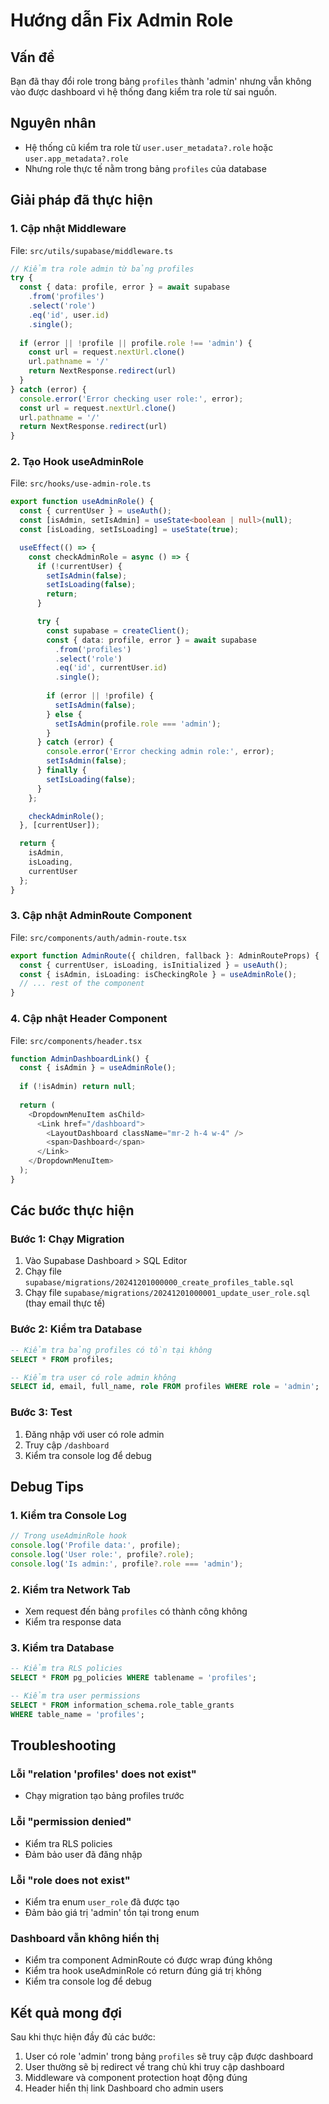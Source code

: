 # Hướng dẫn Fix Admin Role

## Vấn đề
Bạn đã thay đổi role trong bảng `profiles` thành 'admin' nhưng vẫn không vào được dashboard vì hệ thống đang kiểm tra role từ sai nguồn.

## Nguyên nhân
- Hệ thống cũ kiểm tra role từ `user.user_metadata?.role` hoặc `user.app_metadata?.role`
- Nhưng role thực tế nằm trong bảng `profiles` của database

## Giải pháp đã thực hiện

### 1. Cập nhật Middleware
File: `src/utils/supabase/middleware.ts`
```typescript
// Kiểm tra role admin từ bảng profiles
try {
  const { data: profile, error } = await supabase
    .from('profiles')
    .select('role')
    .eq('id', user.id)
    .single();
  
  if (error || !profile || profile.role !== 'admin') {
    const url = request.nextUrl.clone()
    url.pathname = '/'
    return NextResponse.redirect(url)
  }
} catch (error) {
  console.error('Error checking user role:', error);
  const url = request.nextUrl.clone()
  url.pathname = '/'
  return NextResponse.redirect(url)
}
```

### 2. Tạo Hook useAdminRole
File: `src/hooks/use-admin-role.ts`
```typescript
export function useAdminRole() {
  const { currentUser } = useAuth();
  const [isAdmin, setIsAdmin] = useState<boolean | null>(null);
  const [isLoading, setIsLoading] = useState(true);

  useEffect(() => {
    const checkAdminRole = async () => {
      if (!currentUser) {
        setIsAdmin(false);
        setIsLoading(false);
        return;
      }

      try {
        const supabase = createClient();
        const { data: profile, error } = await supabase
          .from('profiles')
          .select('role')
          .eq('id', currentUser.id)
          .single();
        
        if (error || !profile) {
          setIsAdmin(false);
        } else {
          setIsAdmin(profile.role === 'admin');
        }
      } catch (error) {
        console.error('Error checking admin role:', error);
        setIsAdmin(false);
      } finally {
        setIsLoading(false);
      }
    };

    checkAdminRole();
  }, [currentUser]);

  return {
    isAdmin,
    isLoading,
    currentUser
  };
}
```

### 3. Cập nhật AdminRoute Component
File: `src/components/auth/admin-route.tsx`
```typescript
export function AdminRoute({ children, fallback }: AdminRouteProps) {
  const { currentUser, isLoading, isInitialized } = useAuth();
  const { isAdmin, isLoading: isCheckingRole } = useAdminRole();
  // ... rest of the component
}
```

### 4. Cập nhật Header Component
File: `src/components/header.tsx`
```typescript
function AdminDashboardLink() {
  const { isAdmin } = useAdminRole();
  
  if (!isAdmin) return null;
  
  return (
    <DropdownMenuItem asChild>
      <Link href="/dashboard">
        <LayoutDashboard className="mr-2 h-4 w-4" />
        <span>Dashboard</span>
      </Link>
    </DropdownMenuItem>
  );
}
```

## Các bước thực hiện

### Bước 1: Chạy Migration
1. Vào Supabase Dashboard > SQL Editor
2. Chạy file `supabase/migrations/20241201000000_create_profiles_table.sql`
3. Chạy file `supabase/migrations/20241201000001_update_user_role.sql` (thay email thực tế)

### Bước 2: Kiểm tra Database
```sql
-- Kiểm tra bảng profiles có tồn tại không
SELECT * FROM profiles;

-- Kiểm tra user có role admin không
SELECT id, email, full_name, role FROM profiles WHERE role = 'admin';
```

### Bước 3: Test
1. Đăng nhập với user có role admin
2. Truy cập `/dashboard`
3. Kiểm tra console log để debug

## Debug Tips

### 1. Kiểm tra Console Log
```typescript
// Trong useAdminRole hook
console.log('Profile data:', profile);
console.log('User role:', profile?.role);
console.log('Is admin:', profile?.role === 'admin');
```

### 2. Kiểm tra Network Tab
- Xem request đến bảng `profiles` có thành công không
- Kiểm tra response data

### 3. Kiểm tra Database
```sql
-- Kiểm tra RLS policies
SELECT * FROM pg_policies WHERE tablename = 'profiles';

-- Kiểm tra user permissions
SELECT * FROM information_schema.role_table_grants 
WHERE table_name = 'profiles';
```

## Troubleshooting

### Lỗi "relation 'profiles' does not exist"
- Chạy migration tạo bảng profiles trước

### Lỗi "permission denied"
- Kiểm tra RLS policies
- Đảm bảo user đã đăng nhập

### Lỗi "role does not exist"
- Kiểm tra enum `user_role` đã được tạo
- Đảm bảo giá trị 'admin' tồn tại trong enum

### Dashboard vẫn không hiển thị
- Kiểm tra component AdminRoute có được wrap đúng không
- Kiểm tra hook useAdminRole có return đúng giá trị không
- Kiểm tra console log để debug

## Kết quả mong đợi
Sau khi thực hiện đầy đủ các bước:
1. User có role 'admin' trong bảng `profiles` sẽ truy cập được dashboard
2. User thường sẽ bị redirect về trang chủ khi truy cập dashboard
3. Middleware và component protection hoạt động đúng
4. Header hiển thị link Dashboard cho admin users
